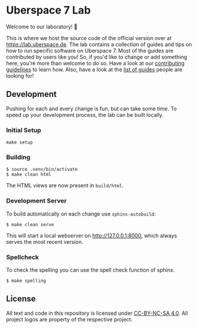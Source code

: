 # Uberspace 7 Lab

Welcome to our laboratory! :tada:

This is where we host the source code of the official version over at
https://lab.uberspace.de. The lab contains a collection of guides and tips on
how to run specific software on Uberspace 7. Most of the guides are contributed
by users like you! So, if you'd like to change or add something here, you're
more than welcome to do so. Have a look at our [contributing guidelines][] to
learn how. Also, have a look at the [list of guides][] people are looking for!

## Development

Pushing for each and every change is fun, but can take some time. To speed up
your development process, the lab can be built locally.

### Initial Setup

```shell
make setup
```

### Building

```shell
$ source .venv/bin/activate
$ make clean html
```

The HTML views are now present in `build/html`.

### Development Server

To build automatically on each change use `sphinx-autobuild`:

```
$ make clean serve
```

This will start a local webserver on http://127.0.0.1:8000, which always serves
the most recent version.

### Spellcheck

To check the spelling you can use the spell check function of sphinx.

```
$ make spelling
```

## License

All text and code in this repository is licensed under [CC-BY-NC-SA 4.0][].
All project logos are property of the respective project.

[CC-BY-NC-SA 4.0]: https://creativecommons.org/licenses/by-nc-sa/4.0/
[contributing guidelines]: CONTRIBUTING.md
[list of guides]: https://github.com/Uberspace/lab/issues?q=is%3Aopen+is%3Aissue+label%3Aguide
